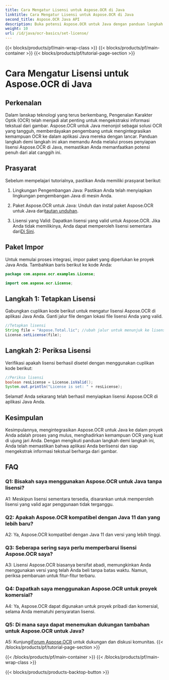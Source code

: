 ```yaml
---
title: Cara Mengatur Lisensi untuk Aspose.OCR di Java
linktitle: Cara Mengatur Lisensi untuk Aspose.OCR di Java
second_title: Aspose.OCR Java API
description: Buka potensi Aspose.OCR untuk Java dengan panduan langkah demi langkah ini. Siapkan lisensi Anda dengan mudah dan tingkatkan kemampuan OCR Anda.
weight: 10
url: /id/java/ocr-basics/set-license/
---
```


{{< blocks/products/pf/main-wrap-class >}}
{{< blocks/products/pf/main-container >}}
{{< blocks/products/pf/tutorial-page-section >}}

# Cara Mengatur Lisensi untuk Aspose.OCR di Java

## Perkenalan

Dalam lanskap teknologi yang terus berkembang, Pengenalan Karakter Optik (OCR) telah menjadi alat penting untuk mengekstraksi informasi tekstual dari gambar. Aspose.OCR untuk Java menonjol sebagai solusi OCR yang tangguh, memberdayakan pengembang untuk mengintegrasikan kemampuan OCR ke dalam aplikasi Java mereka dengan lancar. Panduan langkah demi langkah ini akan memandu Anda melalui proses penyiapan lisensi Aspose.OCR di Java, memastikan Anda memanfaatkan potensi penuh dari alat canggih ini.

## Prasyarat

Sebelum mempelajari tutorialnya, pastikan Anda memiliki prasyarat berikut:

1. Lingkungan Pengembangan Java: Pastikan Anda telah menyiapkan lingkungan pengembangan Java di mesin Anda.

2.  Paket Aspose.OCR untuk Java: Unduh dan instal paket Aspose.OCR untuk Java dari[tautan unduhan](https://releases.aspose.com/ocr/java/).

3. Lisensi yang Valid: Dapatkan lisensi yang valid untuk Aspose.OCR. Jika Anda tidak memilikinya, Anda dapat memperoleh lisensi sementara dari[Di Sini](https://purchase.aspose.com/temporary-license/).

## Paket Impor

Untuk memulai proses integrasi, impor paket yang diperlukan ke proyek Java Anda. Tambahkan baris berikut ke kode Anda:

```java
package com.aspose.ocr.examples.License;

import com.aspose.ocr.License;
```

## Langkah 1: Tetapkan Lisensi

Gabungkan cuplikan kode berikut untuk mengatur lisensi Aspose.OCR di aplikasi Java Anda. Ganti jalur file dengan lokasi file lisensi Anda yang valid.

```java
//Tetapkan lisensi
String file = "Aspose.Total.lic"; //ubah jalur untuk menunjuk ke lisensi yang valid
License.setLicense(file);
```

## Langkah 2: Periksa Lisensi

Verifikasi apakah lisensi berhasil disetel dengan menggunakan cuplikan kode berikut:

```java
//Periksa lisensi
boolean resLicense = License.isValid();
System.out.println("License is set: " + resLicense);
```

Selamat! Anda sekarang telah berhasil menyiapkan lisensi Aspose.OCR di aplikasi Java Anda.

## Kesimpulan

Kesimpulannya, mengintegrasikan Aspose.OCR untuk Java ke dalam proyek Anda adalah proses yang mulus, menghadirkan kemampuan OCR yang kuat di ujung jari Anda. Dengan mengikuti panduan langkah demi langkah ini, Anda telah memastikan bahwa aplikasi Anda berlisensi dan siap mengekstrak informasi tekstual berharga dari gambar.

## FAQ

### Q1: Bisakah saya menggunakan Aspose.OCR untuk Java tanpa lisensi?

A1: Meskipun lisensi sementara tersedia, disarankan untuk memperoleh lisensi yang valid agar penggunaan tidak terganggu.

### Q2: Apakah Aspose.OCR kompatibel dengan Java 11 dan yang lebih baru?

A2: Ya, Aspose.OCR kompatibel dengan Java 11 dan versi yang lebih tinggi.

### Q3: Seberapa sering saya perlu memperbarui lisensi Aspose.OCR saya?

A3: Lisensi Aspose.OCR biasanya bersifat abadi, memungkinkan Anda menggunakan versi yang telah Anda beli tanpa batas waktu. Namun, periksa pembaruan untuk fitur-fitur terbaru.

### Q4: Dapatkah saya menggunakan Aspose.OCR untuk proyek komersial?

A4: Ya, Aspose.OCR dapat digunakan untuk proyek pribadi dan komersial, selama Anda mematuhi persyaratan lisensi.

### Q5: Di mana saya dapat menemukan dukungan tambahan untuk Aspose.OCR untuk Java?

 A5: Kunjungi[Forum Aspose.OCR](https://forum.aspose.com/c/ocr/16) untuk dukungan dan diskusi komunitas.
{{< /blocks/products/pf/tutorial-page-section >}}

{{< /blocks/products/pf/main-container >}}
{{< /blocks/products/pf/main-wrap-class >}}

{{< blocks/products/products-backtop-button >}}
